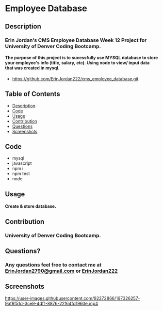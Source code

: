 # Employee Database 

## Description
### Erin Jordan's CMS Employee Database Week 12 Project for University of Denver Coding Bootcamp. 
#### The purpose of this project is to sucessfully use MYSQL database to store your employee's info (title, salary, etc). Using node to view/ input data that was created in mysql. 

* https://github.com/ErinJordan222/cms_employee_database.git

## Table of Contents
* [Description](#description)
* [Code](#code)
* [Usage](#usage)
* [Contribution](#contribution)
* [Questions](#questions)
* [Screenshots](#screenshots)


## Code
* mysql
* javascript
* npm i
* npm test
* node

## Usage
#### Create & store database. 

## Contribution
### University of Denver Coding Bootcamp.

## Questions?
### Any questions feel free to contact me at <a href="https://erinjordan2790@gmail.com">ErinJordan2790@gmail.com</a> or <a href="https://github.com/ErinJordan222">ErinJordan222</a>

## Screenshots


https://user-images.githubusercontent.com/92272866/167326257-9af8f51d-3ce9-4df1-8876-22f64fd1960e.mp4

